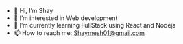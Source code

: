 - 👋 Hi, I’m Shay
- 👀 I’m interested in Web development
- 🌱 I’m currently learning FullStack using React and Nodejs
- 📫 How to reach me: Shaymesh01@gmail.com

<!---
Bungling420/Bungling420 is a ✨ special ✨ repository because its `README.md` (this file) appears on your GitHub profile.
You can click the Preview link to take a look at your changes.
--->
